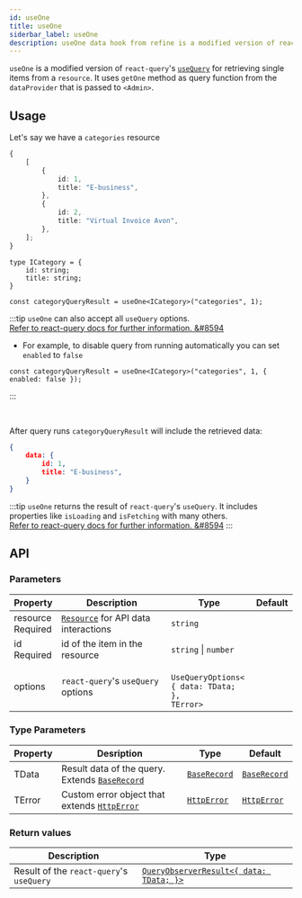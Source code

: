 ```yaml
---
id: useOne
title: useOne
siderbar_label: useOne
description: useOne data hook from refine is a modified version of react-query's useQuery for retrieving single items from a resource
---
```


`useOne` is a modified version of `react-query`'s [`useQuery`](https://react-query.tanstack.com/guides/queries) for retrieving single items from a `resource`. It uses `getOne` method as query function from the `dataProvider` that is passed to `<Admin>`.  

## Usage

Let's say we have a `categories` resource

```ts title="https://refine-fake-rest.pankod.com/categories"
{
    [
        {
            id: 1,
            title: "E-business",
        },
        {
            id: 2,
            title: "Virtual Invoice Avon",
        },
    ];
}
```


```tsx
type ICategory = {
    id: string;
    title: string;
}

const categoryQueryResult = useOne<ICategory>("categories", 1);
```

:::tip
`useOne` can also accept all `useQuery` options.  
[Refer to react-query docs for further information.  &#8594](https://react-query.tanstack.com/reference/useQuery)

- For example, to disable query from running automatically you can set `enabled` to `false`

```tsx
const categoryQueryResult = useOne<ICategory>("categories", 1, { enabled: false });
```
:::

<br />

After query runs `categoryQueryResult` will include the retrieved data:


```json title="categoryQueryResult.data"
{
    data: {
        id: 1,
        title: "E-business",
    }
}
```



:::tip
`useOne` returns the result of `react-query`'s `useQuery`. It includes properties like `isLoading` and `isFetching` with many others.  
[Refer to react-query docs for further information.  &#8594](https://react-query.tanstack.com/reference/useQuery)
:::

## API

### Parameters


| Property                                                                                            | Description                               | Type                                                      | Default |
| --------------------------------------------------------------------------------------------------- | ----------------------------------------- | --------------------------------------------------------- | ------- |
| <div className="required-block"><div>resource</div> <div className=" required">Required</div></div> | [`Resource`](#) for API data interactions | `string`                                                  |         |
| id <div className="required">Required</div>                                                         | id of the item in the resource            | `string` \| `number`                                      |         |
| options                                                                                             | `react-query`'s `useQuery` options        | ` UseQueryOptions<`<br/>`{ data: TData; },`<br/>`TError>` |         |

### Type Parameters


| Property | Desription                                          | Type              | Default           |
| -------- | --------------------------------------------------- | ----------------- | ----------------- |
| TData    | Result data of the query. Extends [`BaseRecord`](#) | [`BaseRecord`](#) | [`BaseRecord`](#) |
| TError   | Custom error object that extends [`HttpError`](#)   | [`HttpError`](#)  | [`HttpError`](#)  |

### Return values

| Description                              | Type                                                                                           |
| ---------------------------------------- | ---------------------------------------------------------------------------------------------- |
| Result of the `react-query`'s `useQuery` | [`QueryObserverResult<{ data: TData; }>`](https://react-query.tanstack.com/reference/useQuery) |
